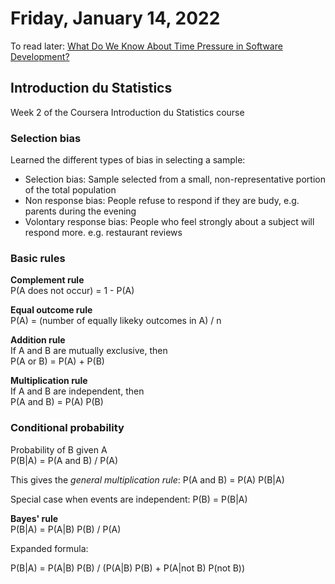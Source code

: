 # Friday, January 14, 2022

To read later: [What Do We Know About Time Pressure in Software Development?](https://www.computer.org/csdl/magazine/so/2021/05/09184214/1mLHZkBtQiI)

## Introduction du Statistics

Week 2 of the Coursera Introduction du Statistics course

### Selection bias
Learned the different types of bias in selecting a sample:
- Selection bias: Sample selected from a small, non-representative portion of the total population
- Non response bias: People refuse to respond if they are budy, e.g. parents during the evening
- Volontary response bias: People who feel strongly about a subject will respond more. e.g. restaurant reviews

### Basic rules

**Complement rule**  
P(A does not occur) = 1 - P(A)

**Equal outcome rule**  
P(A) = (number of equally likeky outcomes in A) / n

**Addition rule**  
If A and B are mutually exclusive, then  
P(A or B) = P(A) + P(B)

**Multiplication rule**  
If A and B are independent, then  
P(A and B) = P(A) P(B)

### Conditional probability

Probability of B given A  
P(B|A) = P(A and B) / P(A)

This gives the *general multiplication rule*:
P(A and B) = P(A) P(B|A)

Special case when events are independent: P(B) = P(B|A)

**Bayes' rule**  
P(B|A) = P(A|B) P(B) / P(A)

Expanded formula:  

P(B|A) = P(A|B) P(B) / (P(A|B) P(B) + P(A|not B) P(not B))

